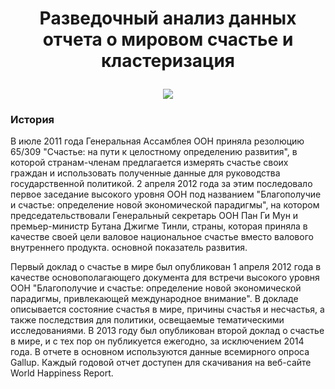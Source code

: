 <h1><p align="center">Разведочный анализ данных отчета о мировом счастье и кластеризация</p align="center"></h1> 
<p align="center"><img src="https://img.playbuzz.com/image/upload/ar_1.5,c_pad,f_jpg,b_auto/cdn/c33e6018-85df-4913-a306-aaf81c47181b/d50147fb-da86-47d1-9d92-0e9670d303cb.jpg" border="0"></a></p>
<h3>История</h3>
В июле 2011 года Генеральная Ассамблея ООН приняла резолюцию 65/309 "Счастье: на пути к целостному определению развития", в которой странам-членам предлагается измерять счастье своих граждан и использовать полученные данные для руководства государственной политикой. 2 апреля 2012 года за этим последовало первое заседание высокого уровня ООН под названием "Благополучие и счастье: определение новой экономической парадигмы", на котором председательствовали Генеральный секретарь ООН Пан Ги Мун и премьер-министр Бутана Джигме Тинли, страны, которая приняла в качестве своей цели валовое национальное счастье вместо валового внутреннего продукта. основной показатель развития.


Первый доклад о счастье в мире был опубликован 1 апреля 2012 года в качестве основополагающего документа для встречи высокого уровня ООН "Благополучие и счастье: определение новой экономической парадигмы, привлекающей международное внимание". В докладе описывается состояние счастья в мире, причины счастья и несчастья, а также последствия для политики, освещаемые тематическими исследованиями. В 2013 году был опубликован второй доклад о счастье в мире, и с тех пор он публикуется ежегодно, за исключением 2014 года. В отчете в основном используются данные всемирного опроса Gallup. Каждый годовой отчет доступен для скачивания на веб-сайте World Happiness Report.
